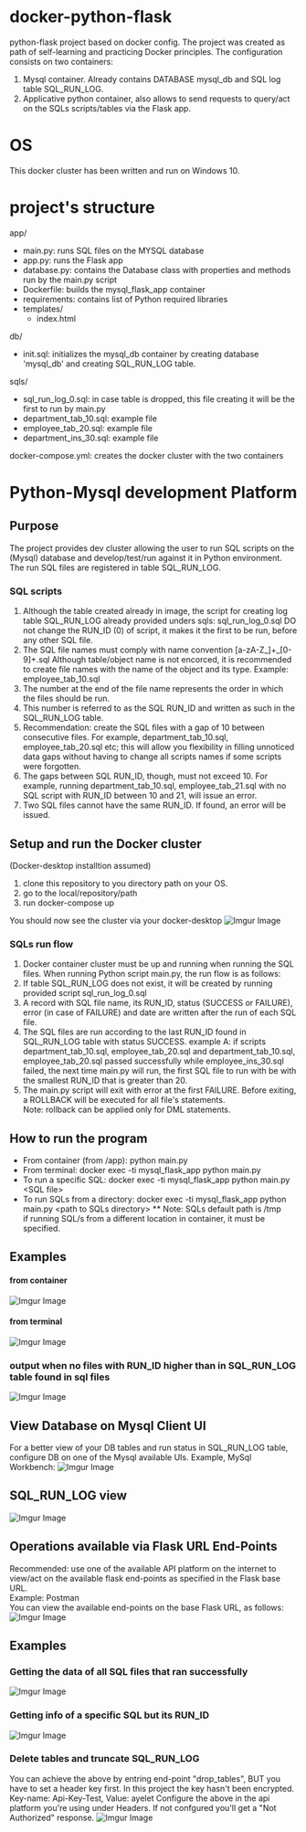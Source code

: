 # docker-python-flask
python-flask project based on docker config. The project was created as path of self-learning and practicing Docker principles.
The configuration consists on two containers:
1. Mysql container. Already contains DATABASE mysql_db and SQL log table SQL_RUN_LOG.
2. Applicative python container, also allows to send requests to query/act on the SQLs scripts/tables via the Flask app.

# OS
This docker cluster has been written and run on Windows 10.

# project's structure
app/  
  - main.py: runs SQL files on the MYSQL database   
  - app.py: runs the Flask app  
  - database.py: contains the Database class with properties and methods run by the main.py script  
  - Dockerfile: builds the mysql_flask_app container  
  - requirements: contains list of Python required libraries  
  - templates/  
    - index.html  

db/  
  - init.sql: initializes the mysql_db container by creating database 'mysql_db' and creating SQL_RUN_LOG table.  

sqls/   
  - sql_run_log_0.sql: in case table is dropped, this file creating it will be the first to run by main.py  
  - department_tab_10.sql: example file  
  - employee_tab_20.sql: example file  
  - department_ins_30.sql: example file  

docker-compose.yml: creates the docker cluster with the two containers  
  

# Python-Mysql development Platform
## Purpose
The project provides dev cluster allowing the user to run SQL scripts on the (Mysql) database and develop/test/run against it in Python environment.
The run SQL files are registered in table SQL_RUN_LOG.

### SQL scripts
1. Although the table created already in image, the script for creating log table SQL_RUN_LOG already provided unders sqls: sql_run_log_0.sql
   DO not change the RUN_ID (0) of script, it makes it the first to be run, before any other SQL file.
2. The SQL file names must comply with name convention [a-zA-Z_]+_[0-9]+.sql
   Although table/object name is not encorced, it is recommended to create file names with the name of the object and its type.
   Example: employee_tab_10.sql
3. The number at the end of the file name represents the order in which the files should be run.  
4. This number is referred to as the SQL RUN_ID and written as such in the SQL_RUN_LOG table.
5. Recommendation: create the SQL files with a gap of 10 between consecutive files. For example, department_tab_10.sql, employee_tab_20.sql etc; this
   will allow you flexibility in filling unnoticed data gaps without having to change all scripts names if some scripts were forgotten.
6. The gaps between SQL RUN_ID, though, must not exceed 10. For example, running department_tab_10.sql, employee_tab_21.sql with no SQL script with RUN_ID between 10 and 21,
   will issue an error.
7. Two SQL files cannot have the same RUN_ID. If found, an error will be issued.   

## Setup and run the Docker cluster
(Docker-desktop installtion assumed)
1. clone this repository to you directory path on your OS.
2. go to the local/repository/path
3. run docker-compose up

You should now see the cluster via your docker-desktop
![Imgur Image](docker_mysql_python_cluster.png)

### SQLs run flow
1. Docker container cluster must be up and running when running the SQL files.
When running Python script main.py, the run flow is as follows:
2. If table SQL_RUN_LOG does not exist, it will be created by running provided script sql_run_log_0.sql
3. A record with SQL file name, its RUN_ID, status (SUCCESS or FAILURE), error (in case of FAILURE) and date are written after the run of each SQL file.
4. The SQL files are run according to the last RUN_ID found in SQL_RUN_LOG table with status SUCCESS.
   example A: if scripts department_tab_10.sql, employee_tab_20.sql and department_tab_10.sql, employee_tab_20.sql passed successfully while 
   employee_ins_30.sql failed, the next time main.py will run, the first SQL file to run with be with the smallest RUN_ID that is greater than 20.
5. The main.py script will exit with error at the first FAILURE. Before exiting, a ROLLBACK will be executed for all file's statements.  
   Note: rollback can be applied only for DML statements.

## How to run the program
* From container (from /app): python main.py  
* From terminal: docker exec -ti mysql_flask_app python main.py  
* To run a specific SQL: docker exec -ti mysql_flask_app python main.py \<SQL file\>  
* To run SQLs from a directory: docker exec -ti mysql_flask_app python main.py \<path to SQLs directory\>
** Note: SQLs default path is /tmp  
   if running SQL/s from a different location in container, it must be specified.  
  
## Examples
#### from container
![Imgur Image](run_from_container_success_ex1.png)
#### from terminal
![Imgur Image](run_from_terminal_success_ex2.png)
### output when no files with RUN_ID higher than in SQL_RUN_LOG table found in sql files
![Imgur Image](run_from_terminal_no_files_to_run_ex3.png)

 
## View Database on Mysql Client UI
For a better view of your DB tables and run status in SQL_RUN_LOG table, configure DB on one of the Mysql available UIs.
Example, MySql Workbench:
![Imgur Image](config_mysql_workbench.png) 
  
## SQL_RUN_LOG view
![Imgur Image](mysql_workbench_sql_run_log_v1.png)

## Operations available via Flask URL End-Points
Recommended: use one of the available API platform on the internet to view/act on the available flask end-points as specified in the Flask base URL.  
Example: Postman  
You can view the available end-points on the base Flask URL, as follows:
![Imgur Image](python_mysql_flask_home.png)

## Examples
### Getting the data of all SQL files that ran successfully
![Imgur Image](postman_success.png)
### Getting info of a specific SQL but its RUN_ID
![Imgur Image](postman_run_id.png)
### Delete tables and truncate SQL_RUN_LOG
You can achieve the above by entring end-point "drop_tables", BUT you have to set a header key first.
In this project the key hasn't been encrypted. 
Key-name: Api-Key-Test, Value: ayelet
Configure the above in the api platform you're using under Headers. If not confgured you'll get a "Not Authorized" response.
![Imgur Image](postman_drop_tables.png)


